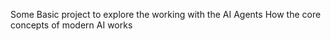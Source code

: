 Some Basic project to explore the working with the AI Agents 
How the core concepts of modern AI  works  
